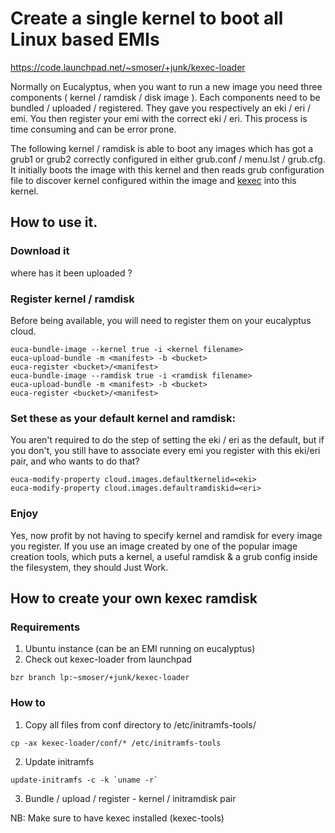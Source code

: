# Create a single kernel to boot all Linux based EMIs 
https://code.launchpad.net/~smoser/+junk/kexec-loader

Normally on Eucalyptus, when you want to run a new image you need three components ( kernel / ramdisk / disk image ). Each components need to be bundled / uploaded / registered. They gave you respectively an eki / eri / emi. You then register your emi with the correct eki / eri. This process is time consuming and can be error prone. 

The following kernel / ramdisk is able to boot any images which has got a grub1 or grub2 correctly configured in either grub.conf / menu.lst / grub.cfg. It initially boots the image with this kernel and then reads grub configuration file to discover kernel configured within the image and [kexec](http://en.wikipedia.org/wiki/Kexec) into this kernel. 

## How to use it. 
### Download it
where has it been uploaded ?

### Register kernel / ramdisk 
Before being available, you will need to register them on your eucalyptus cloud. 
```
euca-bundle-image --kernel true -i <kernel filename>
euca-upload-bundle -m <manifest> -b <bucket>
euca-register <bucket>/<manifest>
euca-bundle-image --ramdisk true -i <ramdisk filename>
euca-upload-bundle -m <manifest> -b <bucket>
euca-register <bucket>/<manifest>
```

### Set these as your default kernel and ramdisk:
You aren't required to do the step of setting the eki / eri as the
default, but if you don't, you still have to associate every emi you
register with this eki/eri pair, and who wants to do that?

```
euca-modify-property cloud.images.defaultkernelid=<eki>
euca-modify-property cloud.images.defaultramdiskid=<eri>
```

### Enjoy

Yes, now profit by not having to specify kernel and ramdisk for every
image you register.   If you use an image created by one of the
popular image creation tools, which puts a kernel, a useful ramdisk &
a grub config inside the filesystem, they should Just Work.


## How to create your own kexec ramdisk 
### Requirements
1. Ubuntu instance (can be an EMI running on eucalyptus)
2. Check out kexec-loader from launchpad
```
bzr branch lp:~smoser/+junk/kexec-loader
```

### How to 
1. Copy all files from conf directory to /etc/initramfs-tools/
```
cp -ax kexec-loader/conf/* /etc/initramfs-tools
```
2. Update initramfs
```
update-initramfs -c -k `uname -r`
```

3. Bundle / upload / register - kernel / initramdisk pair

NB: Make sure to have kexec installed (kexec-tools)